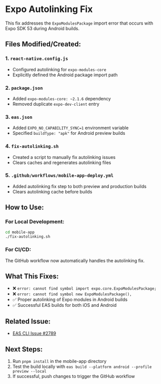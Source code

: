 # Expo Autolinking Fix

This fix addresses the `ExpoModulesPackage` import error that occurs with Expo SDK 53 during Android builds.

## Files Modified/Created:

### 1. `react-native.config.js`
- Configured autolinking for `expo-modules-core`
- Explicitly defined the Android package import path

### 2. `package.json`
- Added `expo-modules-core: ~2.1.6` dependency
- Removed duplicate `expo-dev-client` entry

### 3. `eas.json`
- Added `EXPO_NO_CAPABILITY_SYNC=1` environment variable
- Specified `buildType: "apk"` for Android preview builds

### 4. `fix-autolinking.sh`
- Created a script to manually fix autolinking issues
- Clears caches and regenerates autolinking files

### 5. `.github/workflows/mobile-app-deploy.yml`
- Added autolinking fix step to both preview and production builds
- Clears autolinking cache before builds

## How to Use:

### For Local Development:
```bash
cd mobile-app
./fix-autolinking.sh
```

### For CI/CD:
The GitHub workflow now automatically handles the autolinking fix.

## What This Fixes:

- ❌ `error: cannot find symbol import expo.core.ExpoModulesPackage;`
- ❌ `error: cannot find symbol new ExpoModulesPackage(),`
- ✅ Proper autolinking of Expo modules in Android builds
- ✅ Successful EAS builds for both iOS and Android

## Related Issue:
- [EAS CLI Issue #2789](https://github.com/expo/eas-cli/issues/2789)

## Next Steps:
1. Run `pnpm install` in the mobile-app directory
2. Test the build locally with `eas build --platform android --profile preview --local`
3. If successful, push changes to trigger the GitHub workflow
